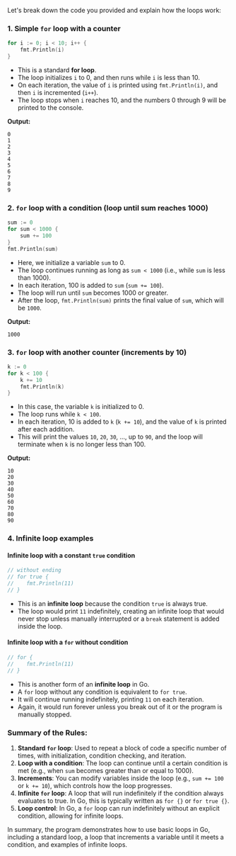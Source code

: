 Let's break down the code you provided and explain how the loops work:

### **1. Simple `for` loop with a counter**

```go
for i := 0; i < 10; i++ {
    fmt.Println(i)
}
```

- This is a standard **for loop**.
- The loop initializes `i` to 0, and then runs while `i` is less than 10.
- On each iteration, the value of `i` is printed using `fmt.Println(i)`, and then `i` is incremented (`i++`).
- The loop stops when `i` reaches 10, and the numbers 0 through 9 will be printed to the console.

**Output:**
```
0
1
2
3
4
5
6
7
8
9
```

### **2. `for` loop with a condition (loop until sum reaches 1000)**

```go
sum := 0
for sum < 1000 {
    sum += 100
}
fmt.Println(sum)
```

- Here, we initialize a variable `sum` to 0.
- The loop continues running as long as `sum < 1000` (i.e., while `sum` is less than 1000).
- In each iteration, 100 is added to `sum` (`sum += 100`).
- The loop will run until `sum` becomes 1000 or greater.
- After the loop, `fmt.Println(sum)` prints the final value of `sum`, which will be `1000`.

**Output:**
```
1000
```

### **3. `for` loop with another counter (increments by 10)**

```go
k := 0
for k < 100 {
    k += 10
    fmt.Println(k)
}
```

- In this case, the variable `k` is initialized to 0.
- The loop runs while `k < 100`.
- In each iteration, 10 is added to `k` (`k += 10`), and the value of `k` is printed after each addition.
- This will print the values `10`, `20`, `30`, ..., up to `90`, and the loop will terminate when `k` is no longer less than 100.

**Output:**
```
10
20
30
40
50
60
70
80
90
```

### **4. Infinite loop examples**

#### **Infinite loop with a constant `true` condition**

```go
// without ending
// for true {
//    fmt.Println(11)
// }
```

- This is an **infinite loop** because the condition `true` is always true.
- The loop would print `11` indefinitely, creating an infinite loop that would never stop unless manually interrupted or a `break` statement is added inside the loop.

#### **Infinite loop with a `for` without condition**

```go
// for {
//    fmt.Println(11)
// }
```

- This is another form of an **infinite loop** in Go.
- A `for` loop without any condition is equivalent to `for true`.
- It will continue running indefinitely, printing `11` on each iteration.
- Again, it would run forever unless you break out of it or the program is manually stopped.

### **Summary of the Rules:**

1. **Standard `for` loop**: Used to repeat a block of code a specific number of times, with initialization, condition checking, and iteration.
2. **Loop with a condition**: The loop can continue until a certain condition is met (e.g., when `sum` becomes greater than or equal to 1000).
3. **Increments**: You can modify variables inside the loop (e.g., `sum += 100` or `k += 10`), which controls how the loop progresses.
4. **Infinite `for` loop**: A loop that will run indefinitely if the condition always evaluates to true. In Go, this is typically written as `for {}` or `for true {}`.
5. **Loop control**: In Go, a `for` loop can run indefinitely without an explicit condition, allowing for infinite loops.

In summary, the program demonstrates how to use basic loops in Go, including a standard loop, a loop that increments a variable until it meets a condition, and examples of infinite loops.